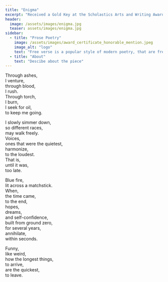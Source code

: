 ```yaml
---
title: "Enigma"
excerpt: "Received a Gold Key at the Scholastics Arts and Writing Awards"
header:
  image: /assets/images/enigma.jpg
  teaser: assets/images/enigma.jpg
sidebar:
  - title: "Prose Poetry"
    image: /assets/images/award_certificate_honorable_mention.jpeg
    image_alt: "logo"
    text: "Free verse is a popular style of modern poetry, that are free form, no defined boundaries"
  - title: "About"
    text: "Descibe about the piece"
---
```


Through ashes,<br>
I venture,<br>
through blood,<br>
I rush.<br>
Through torch,<br>
I burn,<br>
I seek for oil,<br>
to keep me going.<br>

I slowly simmer down,<br>
so different races,<br>
may walk freely.<br>
Voices,<br>
ones that were the quietest,<br>
harmonize,<br>
to the loudest. <br>
That is, <br>
until it was,<br>
too late.<br>

Blue fire,<br>
lit across a matchstick.<br>
When,<br>
the time came,<br>
to the end,<br>
hopes,<br>
dreams,<br>
and self-confidence,<br>
built from ground zero,<br>
for several years,<br>
annihilate,<br>
within seconds.<br>

Funny, <br>
like weird,<br>
how the longest things,<br>
to arrive,<br>
are the quickest,<br>
to leave.<br>